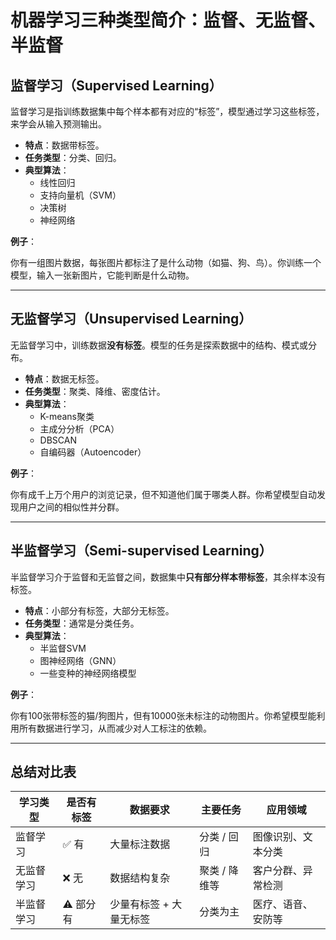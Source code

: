 # 机器学习三种类型简介：监督、无监督、半监督

##  监督学习（Supervised Learning）

监督学习是指训练数据集中每个样本都有对应的“标签”，模型通过学习这些标签，来学会从输入预测输出。

- **特点**：数据带标签。
- **任务类型**：分类、回归。
- **典型算法**：
  - 线性回归
  - 支持向量机（SVM）
  - 决策树
  - 神经网络

**例子**：

你有一组图片数据，每张图片都标注了是什么动物（如猫、狗、鸟）。你训练一个模型，输入一张新图片，它能判断是什么动物。

---

##  无监督学习（Unsupervised Learning）

无监督学习中，训练数据**没有标签**。模型的任务是探索数据中的结构、模式或分布。

- **特点**：数据无标签。
- **任务类型**：聚类、降维、密度估计。
- **典型算法**：
  - K-means聚类
  - 主成分分析（PCA）
  - DBSCAN
  - 自编码器（Autoencoder）

**例子**：

你有成千上万个用户的浏览记录，但不知道他们属于哪类人群。你希望模型自动发现用户之间的相似性并分群。

---

##  半监督学习（Semi-supervised Learning）

半监督学习介于监督和无监督之间，数据集中**只有部分样本带标签**，其余样本没有标签。

- **特点**：小部分有标签，大部分无标签。
- **任务类型**：通常是分类任务。
- **典型算法**：
  - 半监督SVM
  - 图神经网络（GNN）
  - 一些变种的神经网络模型

**例子**：

你有100张带标签的猫/狗图片，但有10000张未标注的动物图片。你希望模型能利用所有数据进行学习，从而减少对人工标注的依赖。

---

##  总结对比表

| 学习类型       | 是否有标签 | 数据要求         | 主要任务         | 应用领域           |
|----------------|------------|------------------|------------------|--------------------|
| 监督学习       | ✅ 有       | 大量标注数据     | 分类 / 回归      | 图像识别、文本分类 |
| 无监督学习     | ❌ 无       | 数据结构复杂     | 聚类 / 降维等    | 客户分群、异常检测 |
| 半监督学习     | ⚠️ 部分有   | 少量有标签 + 大量无标签 | 分类为主       | 医疗、语音、安防等 |


